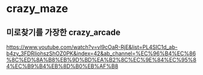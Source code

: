 # crazy_maze

## 미로찾기를 가장한 crazy_arcade

https://www.youtube.com/watch?v=vl9cOaR-RjE&list=PL4SIC1d_ab-b4zy_3FDRIiohszShOZ0PK&index=42&ab_channel=%EC%96%B4%EC%86%8C%ED%8A%B8%EB%9D%BD%EA%B2%8C%EC%9E%84%EC%95%84%EC%B9%B4%EB%8D%B0%EB%AF%B8

